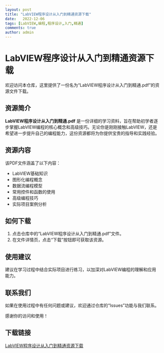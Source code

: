 ```yaml
---
layout: post
title: "LabVIEW程序设计从入门到精通资源下载"
date:   2022-12-06
tags: [LabVIEW,编程,程序设计,入门,精通]
comments: true
author: admin
---
```

# LabVIEW程序设计从入门到精通资源下载

欢迎访问本仓库，这里提供了一份名为“LabVIEW程序设计从入门到精通.pdf”的资源文件下载。

## 资源简介

**LabVIEW程序设计从入门到精通.pdf** 是一份详细的学习资料，旨在帮助初学者逐步掌握LabVIEW编程的核心概念和高级技巧。无论你是刚刚接触LabVIEW，还是希望进一步提升自己的编程能力，这份资源都将为你提供宝贵的指导和实践经验。

## 资源内容

该PDF文件涵盖了以下内容：

- LabVIEW基础知识
- 图形化编程概念
- 数据流编程模型
- 常用控件和函数的使用
- 高级编程技巧
- 实际项目案例分析

## 如何下载

1. 点击仓库中的“LabVIEW程序设计从入门到精通.pdf”文件。
2. 在文件详情页，点击“下载”按钮即可获取该资源。

## 使用建议

建议在学习过程中结合实际项目进行练习，以加深对LabVIEW编程的理解和应用能力。

## 联系我们

如果在使用过程中有任何问题或建议，欢迎通过仓库的“Issues”功能与我们联系。

感谢你的访问和使用！

## 下载链接

[LabVIEW程序设计从入门到精通资源下载](https://pan.quark.cn/s/cd63b257664b)
